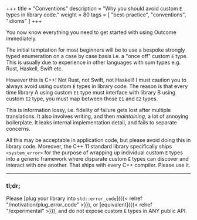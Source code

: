 +++
title = "Conventions"
description = "Why you should avoid custom `E` types in library code."
weight = 80
tags = [ "best-practice", "conventions", "idioms" ]
+++

You now know everything you need to get started with using Outcome
immediately.

The initial temptation for most beginners will be to use a bespoke
strongly typed enumeration on a case by case basis i.e. a "once off"
custom `E` type. This is usually due to experience in other languages
with sum types e.g. Rust, Haskell, Swift etc.

However this is C++! Not Rust, not Swift, not Haskell! I must caution you to always avoid using
custom `E` types in library code. The reason is that every time
library A using custom `E1` type must interface with library B
using custom `E2` type, you must map between those `E1` and `E2`
types.

This is information lossy, i.e. fidelity of failure gets lost
after multiple translations. It also involves writing, and then
*maintaining*, a lot of annoying boilerplate. It leaks internal
implementation detail, and fails to separate concerns.

All this may be acceptable in application code, but please avoid
doing this in library code. Moreover, the C++ 11 standard library
specifically ships `<system_error>` for the purpose of wrapping up
individual custom `E` types into a generic framework where disparate
custom `E` types can discover and interact with one another.
That ships with every C++ compiler. Please use it.

---

### tl;dr;

Please [plug your library into `std::error_code`]({{< relref "/motivation/plug_error_code" >}}),
or [equivalent]({{< relref "/experimental" >}}), and do not expose custom `E` types in ANY public API.
